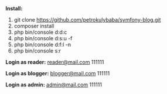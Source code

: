 **Install:**
1. git clone https://github.com/petrokulybaba/symfony-blog.git
2. composer install
3. php bin/console d:d:c
4. php bin/console d:s:u -f
5. php bin/console d:f:l -n
6. php bin/console s:r

**Login as reader:** reader@mail.com 111111

**Login as blogger:** blogger@mail.com 111111

**Login as admin:** admin@mail.com 111111
